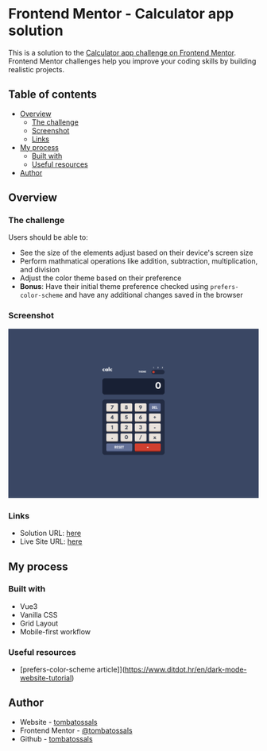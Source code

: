 # Frontend Mentor - Calculator app solution

This is a solution to the [Calculator app challenge on Frontend Mentor](https://www.frontendmentor.io/challenges/calculator-app-9lteq5N29). Frontend Mentor challenges help you improve your coding skills by building realistic projects. 

## Table of contents

- [Overview](#overview)
  - [The challenge](#the-challenge)
  - [Screenshot](#screenshot)
  - [Links](#links)
- [My process](#my-process)
  - [Built with](#built-with)
  - [Useful resources](#useful-resources)
- [Author](#author)

## Overview

### The challenge

Users should be able to:

- See the size of the elements adjust based on their device's screen size
- Perform mathmatical operations like addition, subtraction, multiplication, and division
- Adjust the color theme based on their preference
- **Bonus**: Have their initial theme preference checked using `prefers-color-scheme` and have any additional changes saved in the browser

### Screenshot

![](./screenshot.png)

### Links

- Solution URL: [here](https://github.com/tombatossals/frontendmentor-challenges/tree/main/calculator-app-main)
- Live Site URL: [here](https://tombatossals.github.io/frontendmentor-challenges/calculator-app-main)

## My process

### Built with

- Vue3
- Vanilla CSS
- Grid Layout
- Mobile-first workflow

### Useful resources

- [prefers-color-scheme article]](https://www.ditdot.hr/en/dark-mode-website-tutorial)

## Author

- Website - [tombatossals](https://github.com/tombatossals/frontendmentor-challenges)
- Frontend Mentor - [@tombatossals](https://www.frontendmentor.io/profile/tombatossals)
- Github - [tombatossals](https://github.com/tombatossals)
